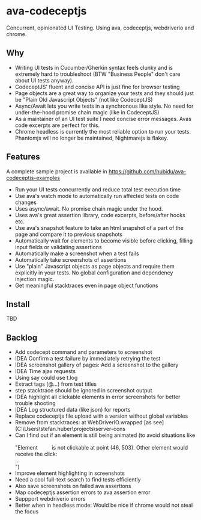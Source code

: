 ava-codeceptjs
==============

Concurrent, opinionated UI Testing. Using ava, codeceptjs, webdriverio and chrome.

## Why

- Writing UI tests in Cucumber/Gherkin syntax feels clunky and is extremely hard to troubleshoot (BTW "Business People" don't care about UI tests anyway).
- CodeceptJS' fluent and concise API is just fine for browser testing
- Page objects are a great way to organize your tests and they should just be "Plain Old Javascript Objects" (not like CodeceptJS)
- Async/Await lets you write tests in a synchronous like style. No need for under-the-hood promise chain magic (like in CodeceptJS)
- As a maintainer of an UI test suite I need concise error messages. Avas code excerpts are perfect for this.
- Chrome headless is currently the most reliable option to run your tests. Phantomjs will no longer be maintained, Nightmarejs is flakey.

## Features

A complete sample project is available in https://github.com/hubidu/ava-codeceptjs-examples

- Run your UI tests concurrently and reduce total test execution time
- Use ava's watch mode to automatically run affected tests on code changes
- Uses async/await. No promise chain magic under the hood.
- Uses ava's great assertion library, code excerpts, before/after hooks etc.
- Use ava's snapshot feature to take an html snapshot of a part of the page and compare it to previous snapshots
- Automatically wait for elements to become visible before clicking, filling input fields or validating assertions
- Automatically make a screenshot when a test fails
- Automatically take screenshots of assertions
- Use "plain" Javascript objects as page objects and require them explicitly in your tests. No global configuration and dependency injection magic.
- Get meaningful stacktraces even in page object functions

## Install

TBD

## Backlog

- Add codecept command and parameters to screenshot
- IDEA Confirm a test failure by immediately retrying the test
- IDEA screenshot gallery of pages: Add a screenshot to the gallery
- IDEA Time ajax requests
- Using say could use t.log
- Extract tags (@...) from test titles
- step stacktrace should be ignored in screenshot output
- IDEA highlight all clickable elements in error screenshots for better trouble shooting
- IDEA Log structured data (like json) for reports
- Replace codeceptjs file upload with a version without global variables
- Remove from stacktraces: at WebDriverIO.wrapped [as see] (C:\\Users\\stefan.huber\\projects\\server-cons
- Can I find out if an element is still being animated (to avoid situations like "Element <svg width="30" height="30">...</svg> is not clickable at point (46, 503). Other element would receive the click: <div class="OnboardingBanner">...</div>")
- Improve element highlighting in screenshots
- Need a cool full-text search to find tests efficiently
- Also save screenshots on failed ava assertions
- Map codeceptjs assertion errors to ava assertion error
- Suppport webdriverio errors
- Better when in headless mode: Would be nice if chrome would not steal the focus
